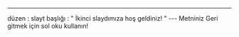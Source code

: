 ---
 düzen : slayt 
başlığı : " İkinci slaydımıza hoş geldiniz! " 
--- Metniniz Geri gitmek için sol oku kullanın!

